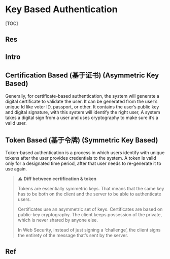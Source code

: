 # Key Based Authentication

[TOC]



## Res


## Intro


## Certification Based (基于证书) (Asymmetric Key Based)
Generally, for certificate-based authentication, the system will generate a digital certificate to validate the user. It can be generated from the user’s unique Id like voter ID, passport, or other. It contains the user’s public key and digital signature, with this system will identify the right user, A system takes a digital sign from a user and uses cryptography to make sure it’s a valid user. 



## Token Based (基于令牌) (Symmetric Key Based)
Token-based authentication is a process in which users identify with unique tokens after the user provides credentials to the system. A token is valid only for a designated time period, after that user needs to re-generate it to use again. 

> ⚠ **Diff between certification & token**
>
> Tokens are essentially symmetric keys. That means that the same key has to be both on the client and the server to be able to authenticate users.
>
> Certificates use an asymmetric set of keys. Certificates are based on public-key cryptography. The client keeps possession of the private, which is never shared by anyone else.
>
> In Web Security, instead of just signing a ‘challenge’, the client signs the entirety of the message that’s sent by the server.



## Ref


